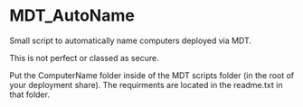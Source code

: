 # MDT_AutoName
Small script to automatically name computers deployed via MDT.


This is not perfect or classed as secure.


Put the ComputerName folder inside of the MDT scripts folder (in the root of your deployment share). The requirments are located in the readme.txt in that folder.

